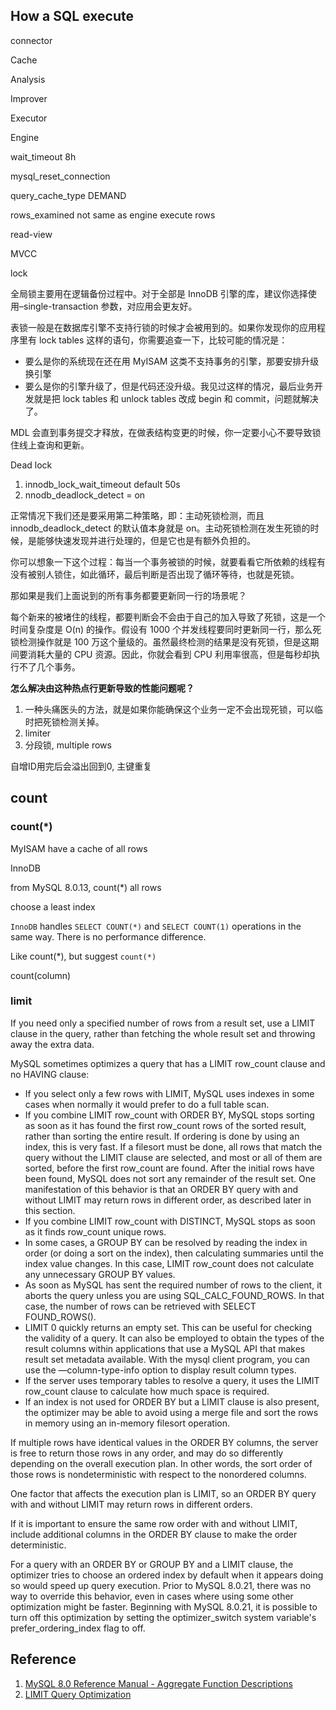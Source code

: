 ## How a SQL execute



connector

Cache

Analysis

Improver

Executor 

Engine



wait_timeout 8h

mysql_reset_connection



query_cache_type DEMAND



rows_examined not same as engine execute rows








read-view

MVCC



lock

全局锁主要用在逻辑备份过程中。对于全部是 InnoDB 引擎的库，建议你选择使用–single-transaction 参数，对应用会更友好。

表锁一般是在数据库引擎不支持行锁的时候才会被用到的。如果你发现你的应用程序里有 lock tables 这样的语句，你需要追查一下，比较可能的情况是：

- 要么是你的系统现在还在用 MyISAM 这类不支持事务的引擎，那要安排升级换引擎
- 要么是你的引擎升级了，但是代码还没升级。我见过这样的情况，最后业务开发就是把 lock tables 和 unlock tables 改成 begin 和 commit，问题就解决了。

MDL 会直到事务提交才释放，在做表结构变更的时候，你一定要小心不要导致锁住线上查询和更新。



Dead lock



1. innodb_lock_wait_timeout default 50s
2. nnodb_deadlock_detect = on

正常情况下我们还是要采用第二种策略，即：主动死锁检测，而且 innodb_deadlock_detect 的默认值本身就是 on。主动死锁检测在发生死锁的时候，是能够快速发现并进行处理的，但是它也是有额外负担的。

你可以想象一下这个过程：每当一个事务被锁的时候，就要看看它所依赖的线程有没有被别人锁住，如此循环，最后判断是否出现了循环等待，也就是死锁。

那如果是我们上面说到的所有事务都要更新同一行的场景呢？

每个新来的被堵住的线程，都要判断会不会由于自己的加入导致了死锁，这是一个时间复杂度是 O(n) 的操作。假设有 1000 个并发线程要同时更新同一行，那么死锁检测操作就是 100 万这个量级的。虽然最终检测的结果是没有死锁，但是这期间要消耗大量的 CPU 资源。因此，你就会看到 CPU 利用率很高，但是每秒却执行不了几个事务。

**怎么解决由这种热点行更新导致的性能问题呢？**

1. 一种头痛医头的方法，就是如果你能确保这个业务一定不会出现死锁，可以临时把死锁检测关掉。
2. limiter
3. 分段锁, multiple rows



自增ID用完后会溢出回到0, 主键重复



## count

### count(*) 

MyISAM have a cache of all rows

InnoDB 

from MySQL 8.0.13, count(*) all rows 

choose a least index





`InnoDB` handles `SELECT COUNT(*)` and `SELECT COUNT(1)` operations in the same way. There is no performance difference.

Like count(*), but suggest `count(*)`




 count(column)




### limit

If you need only a specified number of rows from a result set, use a LIMIT clause in the query, rather than fetching the whole result set and throwing away the extra data.

MySQL sometimes optimizes a query that has a LIMIT row_count clause and no HAVING clause:

- If you select only a few rows with LIMIT, MySQL uses indexes in some cases when normally it would prefer to do a full table scan.
- If you combine LIMIT row_count with ORDER BY, MySQL stops sorting as soon as it has found the first row_count rows of the sorted result, rather than sorting the entire result. 
  If ordering is done by using an index, this is very fast. 
  If a filesort must be done, all rows that match the query without the LIMIT clause are selected, and most or all of them are sorted, before the first row_count are found. 
  After the initial rows have been found, MySQL does not sort any remainder of the result set.
  One manifestation of this behavior is that an ORDER BY query with and without LIMIT may return rows in different order, as described later in this section.
- If you combine LIMIT row_count with DISTINCT, MySQL stops as soon as it finds row_count unique rows.
- In some cases, a GROUP BY can be resolved by reading the index in order (or doing a sort on the index), then calculating summaries until the index value changes. In this case, LIMIT row_count does not calculate any unnecessary GROUP BY values.
- As soon as MySQL has sent the required number of rows to the client, it aborts the query unless you are using SQL_CALC_FOUND_ROWS. 
  In that case, the number of rows can be retrieved with SELECT FOUND_ROWS().
- LIMIT 0 quickly returns an empty set. This can be useful for checking the validity of a query.
  It can also be employed to obtain the types of the result columns within applications that use a MySQL API that makes result set metadata available. 
  With the mysql client program, you can use the —column-type-info option to display result column types.
- If the server uses temporary tables to resolve a query, it uses the LIMIT row_count clause to calculate how much space is required.
- If an index is not used for ORDER BY but a LIMIT clause is also present, the optimizer may be able to avoid using a merge file and sort the rows in memory using an in-memory filesort operation.

If multiple rows have identical values in the ORDER BY columns, the server is free to return those rows in any order, and may do so differently depending on the overall execution plan. In other words, the sort order of those rows is nondeterministic with respect to the nonordered columns.

One factor that affects the execution plan is LIMIT, so an ORDER BY query with and without LIMIT may return rows in different orders.


If it is important to ensure the same row order with and without LIMIT, include additional columns in the ORDER BY clause to make the order deterministic.

For a query with an ORDER BY or GROUP BY and a LIMIT clause, the optimizer tries to choose an ordered index by default when it appears doing so would speed up query execution. Prior to MySQL 8.0.21, there was no way to override this behavior, even in cases where using some other optimization might be faster. Beginning with MySQL 8.0.21, it is possible to turn off this optimization by setting the optimizer_switch system variable's prefer_ordering_index flag to off.


## Reference

1. [MySQL 8.0 Reference Manual - Aggregate Function Descriptions](https://dev.mysql.com/doc/refman/8.0/en/aggregate-functions.html)
2. [LIMIT Query Optimization](https://dev.mysql.com/doc/refman/8.0/en/limit-optimization.html)